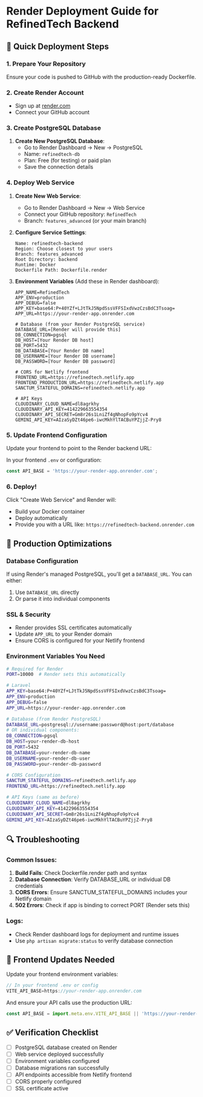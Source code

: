# Render Deployment Guide for RefinedTech Backend

## 🚀 Quick Deployment Steps

### 1. Prepare Your Repository
Ensure your code is pushed to GitHub with the production-ready Dockerfile.

### 2. Create Render Account
- Sign up at [render.com](https://render.com)
- Connect your GitHub account

### 3. Create PostgreSQL Database
1. **Create New PostgreSQL Database**:
   - Go to Render Dashboard → New → PostgreSQL
   - Name: `refinedtech-db`
   - Plan: Free (for testing) or paid plan
   - Save the connection details

### 4. Deploy Web Service
1. **Create New Web Service**:
   - Go to Render Dashboard → New → Web Service
   - Connect your GitHub repository: `RefinedTech`
   - Branch: `features_advanced` (or your main branch)

2. **Configure Service Settings**:
   ```
   Name: refinedtech-backend
   Region: Choose closest to your users
   Branch: features_advanced
   Root Directory: backend
   Runtime: Docker
   Dockerfile Path: Dockerfile.render
   ```

3. **Environment Variables** (Add these in Render dashboard):
   ```
   APP_NAME=RefinedTech
   APP_ENV=production
   APP_DEBUG=false
   APP_KEY=base64:P+40YZf+LJtTkJ5NpdSssVFFSIxdVwzCzsBdC3Tsoag=
   APP_URL=https://your-render-app.onrender.com
   
   # Database (from your Render PostgreSQL service)
   DATABASE_URL=[Render will provide this]
   DB_CONNECTION=pgsql
   DB_HOST=[Your Render DB host]
   DB_PORT=5432
   DB_DATABASE=[Your Render DB name]
   DB_USERNAME=[Your Render DB username]
   DB_PASSWORD=[Your Render DB password]
   
   # CORS for Netlify frontend
   FRONTEND_URL=https://refinedtech.netlify.app
   FRONTEND_PRODUCTION_URL=https://refinedtech.netlify.app
   SANCTUM_STATEFUL_DOMAINS=refinedtech.netlify.app
   
   # API Keys
   CLOUDINARY_CLOUD_NAME=dl8agrkhy
   CLOUDINARY_API_KEY=414229663554354
   CLOUDINARY_API_SECRET=Gm8r26s1LniZf4gNhopFo9pYcv4
   GEMINI_API_KEY=AIzaSyDZt46pe6-iwcMkhYlTACBuYPZjjZ-Pry8
   ```

### 5. Update Frontend Configuration
Update your frontend to point to the Render backend URL:

In your frontend `.env` or configuration:
```javascript
const API_BASE = 'https://your-render-app.onrender.com';
```

### 6. Deploy!
Click "Create Web Service" and Render will:
- Build your Docker container
- Deploy automatically
- Provide you with a URL like: `https://refinedtech-backend.onrender.com`

## 🔧 Production Optimizations

### Database Configuration
If using Render's managed PostgreSQL, you'll get a `DATABASE_URL`. You can either:
1. Use `DATABASE_URL` directly
2. Or parse it into individual components

### SSL & Security
- Render provides SSL certificates automatically
- Update `APP_URL` to your Render domain
- Ensure CORS is configured for your Netlify frontend

### Environment Variables You Need
```bash
# Required for Render
PORT=10000  # Render sets this automatically

# Laravel
APP_KEY=base64:P+40YZf+LJtTkJ5NpdSssVFFSIxdVwzCzsBdC3Tsoag=
APP_ENV=production
APP_DEBUG=false
APP_URL=https://your-render-app.onrender.com

# Database (from Render PostgreSQL)
DATABASE_URL=postgresql://username:password@host:port/database
# OR individual components:
DB_CONNECTION=pgsql
DB_HOST=your-render-db-host
DB_PORT=5432
DB_DATABASE=your-render-db-name
DB_USERNAME=your-render-db-user
DB_PASSWORD=your-render-db-password

# CORS Configuration
SANCTUM_STATEFUL_DOMAINS=refinedtech.netlify.app
FRONTEND_URL=https://refinedtech.netlify.app

# API Keys (same as before)
CLOUDINARY_CLOUD_NAME=dl8agrkhy
CLOUDINARY_API_KEY=414229663554354
CLOUDINARY_API_SECRET=Gm8r26s1LniZf4gNhopFo9pYcv4
GEMINI_API_KEY=AIzaSyDZt46pe6-iwcMkhYlTACBuYPZjjZ-Pry8
```

## 🔍 Troubleshooting

### Common Issues:
1. **Build Fails**: Check Dockerfile.render path and syntax
2. **Database Connection**: Verify DATABASE_URL or individual DB credentials
3. **CORS Errors**: Ensure SANCTUM_STATEFUL_DOMAINS includes your Netlify domain
4. **502 Errors**: Check if app is binding to correct PORT (Render sets this)

### Logs:
- Check Render dashboard logs for deployment and runtime issues
- Use `php artisan migrate:status` to verify database connection

## 📱 Frontend Updates Needed

Update your frontend environment variables:
```javascript
// In your frontend .env or config
VITE_API_BASE=https://your-render-app.onrender.com
```

And ensure your API calls use the production URL:
```javascript
const API_BASE = import.meta.env.VITE_API_BASE || 'https://your-render-app.onrender.com';
```

## ✅ Verification Checklist

- [ ] PostgreSQL database created on Render
- [ ] Web service deployed successfully
- [ ] Environment variables configured
- [ ] Database migrations ran successfully
- [ ] API endpoints accessible from Netlify frontend
- [ ] CORS properly configured
- [ ] SSL certificate active